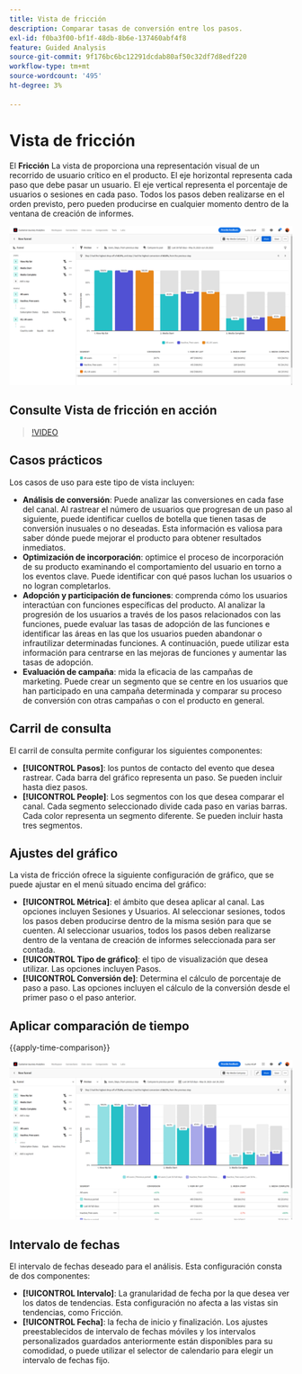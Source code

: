```yaml
---
title: Vista de fricción
description: Comparar tasas de conversión entre los pasos.
exl-id: f0ba3f00-bf1f-48db-8b6e-137460abf4f8
feature: Guided Analysis
source-git-commit: 9f176bc6bc12291dcdab80af50c32df7d8edf220
workflow-type: tm+mt
source-wordcount: '495'
ht-degree: 3%

---
```


# Vista de fricción

El **Fricción** La vista de proporciona una representación visual de un recorrido de usuario crítico en el producto. El eje horizontal representa cada paso que debe pasar un usuario. El eje vertical representa el porcentaje de usuarios o sesiones en cada paso. Todos los pasos deben realizarse en el orden previsto, pero pueden producirse en cualquier momento dentro de la ventana de creación de informes.

![Fricción](../assets/friction.png)

## Consulte Vista de fricción en acción

>[!VIDEO](https://video.tv.adobe.com/v/3421663/?learn=on)

## Casos prácticos

Los casos de uso para este tipo de vista incluyen:

* **Análisis de conversión**: Puede analizar las conversiones en cada fase del canal. Al rastrear el número de usuarios que progresan de un paso al siguiente, puede identificar cuellos de botella que tienen tasas de conversión inusuales o no deseadas. Esta información es valiosa para saber dónde puede mejorar el producto para obtener resultados inmediatos.
* **Optimización de incorporación**: optimice el proceso de incorporación de su producto examinando el comportamiento del usuario en torno a los eventos clave. Puede identificar con qué pasos luchan los usuarios o no logran completarlos.
* **Adopción y participación de funciones**: comprenda cómo los usuarios interactúan con funciones específicas del producto. Al analizar la progresión de los usuarios a través de los pasos relacionados con las funciones, puede evaluar las tasas de adopción de las funciones e identificar las áreas en las que los usuarios pueden abandonar o infrautilizar determinadas funciones. A continuación, puede utilizar esta información para centrarse en las mejoras de funciones y aumentar las tasas de adopción.
* **Evaluación de campaña**: mida la eficacia de las campañas de marketing. Puede crear un segmento que se centre en los usuarios que han participado en una campaña determinada y comparar su proceso de conversión con otras campañas o con el producto en general.

## Carril de consulta

El carril de consulta permite configurar los siguientes componentes:

* **[!UICONTROL Pasos]**: los puntos de contacto del evento que desea rastrear. Cada barra del gráfico representa un paso. Se pueden incluir hasta diez pasos.
* **[!UICONTROL People]**: Los segmentos con los que desea comparar el canal. Cada segmento seleccionado divide cada paso en varias barras. Cada color representa un segmento diferente. Se pueden incluir hasta tres segmentos.

## Ajustes del gráfico

La vista de fricción ofrece la siguiente configuración de gráfico, que se puede ajustar en el menú situado encima del gráfico:

* **[!UICONTROL Métrica]**: el ámbito que desea aplicar al canal. Las opciones incluyen Sesiones y Usuarios. Al seleccionar sesiones, todos los pasos deben producirse dentro de la misma sesión para que se cuenten. Al seleccionar usuarios, todos los pasos deben realizarse dentro de la ventana de creación de informes seleccionada para ser contada.
* **[!UICONTROL Tipo de gráfico]**: el tipo de visualización que desea utilizar. Las opciones incluyen Pasos.
* **[!UICONTROL Conversión de]**: Determina el cálculo de porcentaje de paso a paso. Las opciones incluyen el cálculo de la conversión desde el primer paso o el paso anterior.

## Aplicar comparación de tiempo

{{apply-time-comparison}}

![Comparación del tiempo de fricción](../assets/friction-compare.png)

## Intervalo de fechas

El intervalo de fechas deseado para el análisis. Esta configuración consta de dos componentes:

* **[!UICONTROL Intervalo]**: La granularidad de fecha por la que desea ver los datos de tendencias. Esta configuración no afecta a las vistas sin tendencias, como Fricción.
* **[!UICONTROL Fecha]**: la fecha de inicio y finalización. Los ajustes preestablecidos de intervalo de fechas móviles y los intervalos personalizados guardados anteriormente están disponibles para su comodidad, o puede utilizar el selector de calendario para elegir un intervalo de fechas fijo.
